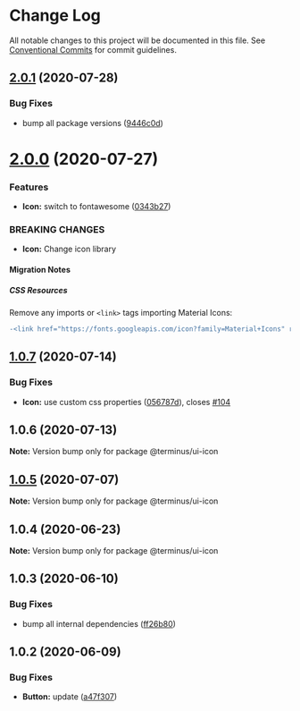 # Change Log

All notable changes to this project will be documented in this file.
See [Conventional Commits](https://conventionalcommits.org) for commit guidelines.

## [2.0.1](https://github.com/GetTerminus/terminus-oss/compare/@terminus/ui-icon@2.0.0...@terminus/ui-icon@2.0.1) (2020-07-28)


### Bug Fixes

* bump all package versions ([9446c0d](https://github.com/GetTerminus/terminus-oss/commit/9446c0d5cde3bd693cfba7cabbfd2db443a47b00))





# [2.0.0](https://github.com/GetTerminus/terminus-oss/compare/@terminus/ui-icon@1.0.7...@terminus/ui-icon@2.0.0) (2020-07-27)


### Features

* **Icon:** switch to fontawesome ([0343b27](https://github.com/GetTerminus/terminus-oss/commit/0343b2772de7249ff6ebcb0c7cfd682d7e1ae808))


### BREAKING CHANGES

* **Icon:** Change icon library

#### Migration Notes

##### CSS Resources

Remove any imports or `<link>` tags importing Material Icons:

```diff
-<link href="https://fonts.googleapis.com/icon?family=Material+Icons" rel="stylesheet">
```




## [1.0.7](https://github.com/GetTerminus/terminus-oss/compare/@terminus/ui-icon@1.0.6...@terminus/ui-icon@1.0.7) (2020-07-14)


### Bug Fixes

* **Icon:** use custom css properties ([056787d](https://github.com/GetTerminus/terminus-oss/commit/056787d9427e334b967f5aa4cb9e8ef7d857bdca)), closes [#104](https://github.com/GetTerminus/terminus-oss/issues/104)





## 1.0.6 (2020-07-13)

**Note:** Version bump only for package @terminus/ui-icon





## [1.0.5](https://github.com/GetTerminus/terminus-oss/compare/@terminus/ui-icon@1.0.4...@terminus/ui-icon@1.0.5) (2020-07-07)

**Note:** Version bump only for package @terminus/ui-icon





## 1.0.4 (2020-06-23)

**Note:** Version bump only for package @terminus/ui-icon





## 1.0.3 (2020-06-10)


### Bug Fixes

* bump all internal dependencies ([ff26b80](https://github.com/GetTerminus/terminus-oss/commit/ff26b806bb599401f006996be5b567a378e68ef3))





## 1.0.2 (2020-06-09)


### Bug Fixes

* **Button:** update ([a47f307](https://github.com/GetTerminus/terminus-oss/commit/a47f30757b9216d6ee76788c117e76eacf5289e5))
